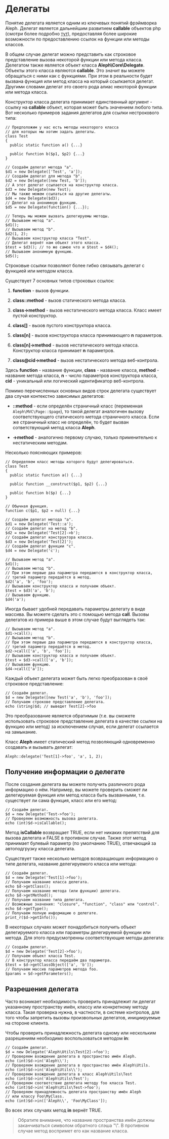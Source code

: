 Делегаты
========



Понятие делегата является одним из ключевых понятий фрэймворка Aleph. Делегат
является дальнейшим развитием **callable** объектов php (смотри более подробно
[тут][1]), предоставляя более широкие возможности по предоставлению ссылок на
функции или методы классов.

В общем случае делегат можно представить как строковое представление вызова
некоторой функции или метода класса. Делегатом также является объект класса
**Aleph\Core\Delegate**. Объекты этого класса являются **callable**. Это значит
вы можете обращаться с ними как с функциями. При этом в реальности будет вызвана
функция или метод класса на который ссылкается делегат. Другими словами делегат
это своего рода алиас некоторой функции или метода класса.

Конструктор класса делегата принимает единственный аргумент - ссылку на
**callable** объект, которая может быть значением любого типа. Вот несколько
примеров задания делегатов для ссылки нестрокового типа:

~~~~~~~~~~~~~~~~~~~~~~~~~~~~~~~~~~~~~~~~~~~~~~~~~~~~~~~~~~~~~~~~~~~~~~~~~~~~~~~~
// Предположим у нас есть методы некоторого класса
// для которых мы хотим задать делегаты.
class Test
{
  public static function a() {...}

  public function b($p1, $p2) {...}
}

// Создаём делегат метода "a".
$d1 = new Delegate(['Test', 'a']);
// Создаём делегат для метода "b".
$d2 = new Delegate([new Test, 'b']);
// А этот делегат ссылается на конструктор класса.
$d3 = new Delegate(new Test);
// Мы также можем ссылаться на другие делегаты.
$d4 = new Delegate($d3);
// Делегат на анонимную функцию.
$d5 = new Delegate(function() {...});

// Теперь мы можем вызвать делегируемы методы.
// Вызываем метод "a".
$d1();
// Вызываем метод "b".
$d2(1, 2);
// Вызываем конструктор класса "Test".
// Делегат вернёт нам объект этого класса.
$test = $d3(); // то же самое что и $test = $d4();
// Вызываем анонимную функцию.
$d5();
~~~~~~~~~~~~~~~~~~~~~~~~~~~~~~~~~~~~~~~~~~~~~~~~~~~~~~~~~~~~~~~~~~~~~~~~~~~~~~~~

Строковые ссылки позволяют более гибко связывать делегат с функцией или методом
класса.

Существует 7 основных типов строковых ссылок:

1.  **function** - вызов функции.

2.  **class::method** - вызов статического метода класса.

3.  **class->method** - вызов нестатического метода класса. Класс имеет пустой
    конструктор.

4.  **class[]** - вызов пустого конструктора класса.

5.  **class[n]** - вызов конструктора класса принимающего **n** параметров.

6.  **class[n]->method** - вызов нестатического метода класса. Конструктор
    класса принимает **n** параметров.

7.  **class@cid->method** - вызов нестатического метода веб-контрола.

Здесь **function** - название функции, **class** - название класса, **method** -
название метода класса, **n** - число параметров конструктора класса, **cid** -
уникальный или логический идентификатор веб-контрола.

Помимо перечисленных основных видов строк делегата существует два случая
контекстно зависимых делегатов:

-   **::method** - если определён страничный класс (переменная
    `Aleph\MVC\Page::$page`), то такой делегат аналогичен вызову
    соответствующего статического метода страничного класса. Если же страничный
    класс не определён, то будет вызван сответствующий метод класса **Aleph**.

-   **->method** - аналогично первому случаю, только применительно к
    нестатическим методам.

Несколько поясняющих примеров:

~~~~~~~~~~~~~~~~~~~~~~~~~~~~~~~~~~~~~~~~~~~~~~~~~~~~~~~~~~~~~~~~~~~~~~~~~~~~~~~~
// Определяем класс методы которого будут делегироваться.
class Test
{
  public static function a() {...} 

  public function __construct($p1, $p2) {...}

  public function b($p) {...}
}

// Обычная функция.
function c($p1, $p2 = null) {...}

// Создаём делегат метода "a".
$d1 = new Delegate('Test::a');
// Создаём делегат на метод "b".
$d2 = new Delegate('Test[2]->b');
// Создаём делегат конструктора класса.
$d3 = new Delegate('Test[2]');
// Создаём делегат функции "c".
$d4 = new Delegate('c');

// Вызываем метод "a".
$d1();
// Вызываем метод "b".
// При этом первые два параметра передаются в конструктор класса,
// третий параметр передаётся в метод.
$d2('a', 'b', 'foo');
// Вызываем конструктор класса и получаем объект.
$test = $d3('a', 'b');
// Вызываем функцию.
$d4('a');
~~~~~~~~~~~~~~~~~~~~~~~~~~~~~~~~~~~~~~~~~~~~~~~~~~~~~~~~~~~~~~~~~~~~~~~~~~~~~~~~

Иногда бывает удобней передавать параметры делегату в виде массива. Вы можете
сделать это с помощью метода **call**. Вызовы делегатов из примера выше в этом
случае будут выглядеть так:

~~~~~~~~~~~~~~~~~~~~~~~~~~~~~~~~~~~~~~~~~~~~~~~~~~~~~~~~~~~~~~~~~~~~~~~~~~~~~~~~
// Вызываем метод "a".
$d1->call();
// Вызываем метод "b".
// При этом первые два параметра передаются в конструктор класса,
// третий параметр передаётся в метод.
$d2->call(['a', 'b', 'foo']);
// Вызываем конструктор класса и получаем объект.
$test = $d3->call(['a', 'b']);
// Вызываем функцию.
$d4->call(['a']);
~~~~~~~~~~~~~~~~~~~~~~~~~~~~~~~~~~~~~~~~~~~~~~~~~~~~~~~~~~~~~~~~~~~~~~~~~~~~~~~~

Каждый объект делегата может быть легко преобразован в своё строковое
представление:

~~~~~~~~~~~~~~~~~~~~~~~~~~~~~~~~~~~~~~~~~~~~~~~~~~~~~~~~~~~~~~~~~~~~~~~~~~~~~~~~
// Создаём делегат.
$d = new Delegate([new Test('a', 'b'), 'foo']);
// Получаем строкове представление делегата.
echo (string)$d; // выведет Test[2]->foo
~~~~~~~~~~~~~~~~~~~~~~~~~~~~~~~~~~~~~~~~~~~~~~~~~~~~~~~~~~~~~~~~~~~~~~~~~~~~~~~~

Это преобразование является обратимым (т.е. вы сможете использовать строковое
представление делегата в качестве ссылки на функцию или метод) за исключением
случая, если делегат ссылается на замыкание.

Класс **Aleph** имеет статический метод позволяющий одновременно создавать и
вызывать делегат:

~~~~~~~~~~~~~~~~~~~~~~~~~~~~~~~~~~~~~~~~~~~~~~~~~~~~~~~~~~~~~~~~~~~~~~~~~~~~~~~~
Aleph::delegate('Test[1]->foo', 'a', 1, 2);
~~~~~~~~~~~~~~~~~~~~~~~~~~~~~~~~~~~~~~~~~~~~~~~~~~~~~~~~~~~~~~~~~~~~~~~~~~~~~~~~



Получение информации о делегате
-------------------------------



После создания делегата вы можете получить различного рода информацию о нём.
Например, вы можете проверить сможет ли делегируемая функция или метод класса
быть вызванными, т.е. существует ли сама функция, класс или его метод:

~~~~~~~~~~~~~~~~~~~~~~~~~~~~~~~~~~~~~~~~~~~~~~~~~~~~~~~~~~~~~~~~~~~~~~~~~~~~~~~~
// Создаём делегат.
$d = new Delegate('Test->foo');
// Проверяем возможность вызова делегата.
echo (int)$d->isCallable();
~~~~~~~~~~~~~~~~~~~~~~~~~~~~~~~~~~~~~~~~~~~~~~~~~~~~~~~~~~~~~~~~~~~~~~~~~~~~~~~~

Метод **isCallable** возвращает TRUE, если нет никаких препятствий для вызова
делегата и FALSE в противном случае. Также этот метод принимает булевый параметр
(по умолчанию TRUE), отвечающий за автоподгрузку класса делегата.

Существует также несколько методов возвращающих информацию о типе делегата,
название делегируемого класса или метода:

~~~~~~~~~~~~~~~~~~~~~~~~~~~~~~~~~~~~~~~~~~~~~~~~~~~~~~~~~~~~~~~~~~~~~~~~~~~~~~~~
// Создаём делегат.
$d = new Delegate('Test[1]->foo');
// Получаем название класса делегата.
echo $d->getClass();
// Получаем название метода (или функции) делегата.
echo $d->getMethod();
// Получаем название типа делегата.
// Возможные значения: "closure", "function", "class" или "control".
echo $d->getType();
// Получаем полную информацию о делегате.
print_r($d->getInfo());
~~~~~~~~~~~~~~~~~~~~~~~~~~~~~~~~~~~~~~~~~~~~~~~~~~~~~~~~~~~~~~~~~~~~~~~~~~~~~~~~

В некоторых случаях может понадобиться получить объект делегируемого класса или
параметры делегируемой функции или метода. Для этого предусмотренны
соответствующие методы делегата:

~~~~~~~~~~~~~~~~~~~~~~~~~~~~~~~~~~~~~~~~~~~~~~~~~~~~~~~~~~~~~~~~~~~~~~~~~~~~~~~~
// Создаём делегат.
$d = new Delegate('Test[2]->foo');
// Получаем объект класса Test.
// В конструктор класса передаём два параметра.
$test = $d->getClassObject(['a', 'b']);
// Получаем массив параметров метода foo.
$params = $d->getParameters();
~~~~~~~~~~~~~~~~~~~~~~~~~~~~~~~~~~~~~~~~~~~~~~~~~~~~~~~~~~~~~~~~~~~~~~~~~~~~~~~~



Разрешения делегата
-------------------



Часто возникает необходимость проверить принадлежит ли делегат указанному
пространству имён, классу или конкретному методу класса. Такая проверка нужна, в
частности, в системе контролов, для того чтобы запретить вызовы произвольных
делегатов, инициируемые на стороне клиента.

Чтобы проверить принадлежность делегата одному или нескольким разрешениям
необходимо воспользоваться методом **in**:

~~~~~~~~~~~~~~~~~~~~~~~~~~~~~~~~~~~~~~~~~~~~~~~~~~~~~~~~~~~~~~~~~~~~~~~~~~~~~~~~
// Создаём делегат.
$d = new Delegate('Aleph\Utils\Test[2]->foo');
// Проверяем вхождение делегата в пространство имён Aleph.
echo (int)$d->in('Aleph\\');
// Проверяем вхождение делегата в пространство имён Aleph\Utils.
echo (int)$d->in('Aleph\Utils\\');
// Проверяем вхождение делегата в класс Aleph\Utils\Test
echo (int)$d->in('Aleph\Utils\Test');
// Проверяем соответствие делегата методу foo класса Test.
echo (int)$d->in('Aleph\Utils\Test->foo');
// Проверяем принадлежность делегата пространству имён Aleph
// или классу Foo\MyClass.
echo (int)$d->in(['Aleph\\', 'Foo\MyClass']);
~~~~~~~~~~~~~~~~~~~~~~~~~~~~~~~~~~~~~~~~~~~~~~~~~~~~~~~~~~~~~~~~~~~~~~~~~~~~~~~~

Во всех этих случаях метод **in** вернёт TRUE.

>   Обратите внимание, что название пространства имён должны заканчиваться
>   символом обратного слэша "\\". В противном случае метод воспримет его как
>   название класса.

[1]: <http://www.php.net/manual/en/language.types.callable.php>

